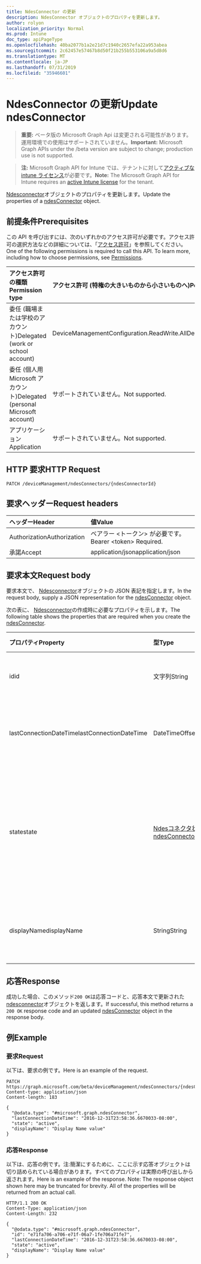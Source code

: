 ```yaml
---
title: NdesConnector の更新
description: NdesConnector オブジェクトのプロパティを更新します。
author: rolyon
localization_priority: Normal
ms.prod: Intune
doc_type: apiPageType
ms.openlocfilehash: 40ba2077b1a2e21d7c1940c2657efa22a953abea
ms.sourcegitcommit: 2c62457e57467b8d50f21b255b553106a9a5d8d6
ms.translationtype: MT
ms.contentlocale: ja-JP
ms.lasthandoff: 07/31/2019
ms.locfileid: "35946601"
---
```

# <a name="update-ndesconnector"></a><span data-ttu-id="32f0d-103">NdesConnector の更新</span><span class="sxs-lookup"><span data-stu-id="32f0d-103">Update ndesConnector</span></span>

> <span data-ttu-id="32f0d-104">**重要:** ベータ版の Microsoft Graph Api は変更される可能性があります。運用環境での使用はサポートされていません。</span><span class="sxs-lookup"><span data-stu-id="32f0d-104">**Important:** Microsoft Graph APIs under the /beta version are subject to change; production use is not supported.</span></span>

> <span data-ttu-id="32f0d-105">**注:** Microsoft Graph API for Intune では、テナントに対して[アクティブな intune ライセンス](https://go.microsoft.com/fwlink/?linkid=839381)が必要です。</span><span class="sxs-lookup"><span data-stu-id="32f0d-105">**Note:** The Microsoft Graph API for Intune requires an [active Intune license](https://go.microsoft.com/fwlink/?linkid=839381) for the tenant.</span></span>

<span data-ttu-id="32f0d-106">[Ndesconnector](../resources/intune-deviceconfig-ndesconnector.md)オブジェクトのプロパティを更新します。</span><span class="sxs-lookup"><span data-stu-id="32f0d-106">Update the properties of a [ndesConnector](../resources/intune-deviceconfig-ndesconnector.md) object.</span></span>

## <a name="prerequisites"></a><span data-ttu-id="32f0d-107">前提条件</span><span class="sxs-lookup"><span data-stu-id="32f0d-107">Prerequisites</span></span>
<span data-ttu-id="32f0d-p101">この API を呼び出すには、次のいずれかのアクセス許可が必要です。アクセス許可の選択方法などの詳細については、「[アクセス許可](/graph/permissions-reference)」を参照してください。</span><span class="sxs-lookup"><span data-stu-id="32f0d-p101">One of the following permissions is required to call this API. To learn more, including how to choose permissions, see [Permissions](/graph/permissions-reference).</span></span>

|<span data-ttu-id="32f0d-110">アクセス許可の種類</span><span class="sxs-lookup"><span data-stu-id="32f0d-110">Permission type</span></span>|<span data-ttu-id="32f0d-111">アクセス許可 (特権の大きいものから小さいものへ)</span><span class="sxs-lookup"><span data-stu-id="32f0d-111">Permissions (from most to least privileged)</span></span>|
|:---|:---|
|<span data-ttu-id="32f0d-112">委任 (職場または学校のアカウント)</span><span class="sxs-lookup"><span data-stu-id="32f0d-112">Delegated (work or school account)</span></span>|<span data-ttu-id="32f0d-113">DeviceManagementConfiguration.ReadWrite.All</span><span class="sxs-lookup"><span data-stu-id="32f0d-113">DeviceManagementConfiguration.ReadWrite.All</span></span>|
|<span data-ttu-id="32f0d-114">委任 (個人用 Microsoft アカウント)</span><span class="sxs-lookup"><span data-stu-id="32f0d-114">Delegated (personal Microsoft account)</span></span>|<span data-ttu-id="32f0d-115">サポートされていません。</span><span class="sxs-lookup"><span data-stu-id="32f0d-115">Not supported.</span></span>|
|<span data-ttu-id="32f0d-116">アプリケーション</span><span class="sxs-lookup"><span data-stu-id="32f0d-116">Application</span></span>|<span data-ttu-id="32f0d-117">サポートされていません。</span><span class="sxs-lookup"><span data-stu-id="32f0d-117">Not supported.</span></span>|

## <a name="http-request"></a><span data-ttu-id="32f0d-118">HTTP 要求</span><span class="sxs-lookup"><span data-stu-id="32f0d-118">HTTP Request</span></span>
<!-- {
  "blockType": "ignored"
}
-->
``` http
PATCH /deviceManagement/ndesConnectors/{ndesConnectorId}
```

## <a name="request-headers"></a><span data-ttu-id="32f0d-119">要求ヘッダー</span><span class="sxs-lookup"><span data-stu-id="32f0d-119">Request headers</span></span>
|<span data-ttu-id="32f0d-120">ヘッダー</span><span class="sxs-lookup"><span data-stu-id="32f0d-120">Header</span></span>|<span data-ttu-id="32f0d-121">値</span><span class="sxs-lookup"><span data-stu-id="32f0d-121">Value</span></span>|
|:---|:---|
|<span data-ttu-id="32f0d-122">Authorization</span><span class="sxs-lookup"><span data-stu-id="32f0d-122">Authorization</span></span>|<span data-ttu-id="32f0d-123">ベアラー &lt;トークン&gt; が必要です。</span><span class="sxs-lookup"><span data-stu-id="32f0d-123">Bearer &lt;token&gt; Required.</span></span>|
|<span data-ttu-id="32f0d-124">承諾</span><span class="sxs-lookup"><span data-stu-id="32f0d-124">Accept</span></span>|<span data-ttu-id="32f0d-125">application/json</span><span class="sxs-lookup"><span data-stu-id="32f0d-125">application/json</span></span>|

## <a name="request-body"></a><span data-ttu-id="32f0d-126">要求本文</span><span class="sxs-lookup"><span data-stu-id="32f0d-126">Request body</span></span>
<span data-ttu-id="32f0d-127">要求本文で、 [Ndesconnector](../resources/intune-deviceconfig-ndesconnector.md)オブジェクトの JSON 表記を指定します。</span><span class="sxs-lookup"><span data-stu-id="32f0d-127">In the request body, supply a JSON representation for the [ndesConnector](../resources/intune-deviceconfig-ndesconnector.md) object.</span></span>

<span data-ttu-id="32f0d-128">次の表に、 [Ndesconnector](../resources/intune-deviceconfig-ndesconnector.md)の作成時に必要なプロパティを示します。</span><span class="sxs-lookup"><span data-stu-id="32f0d-128">The following table shows the properties that are required when you create the [ndesConnector](../resources/intune-deviceconfig-ndesconnector.md).</span></span>

|<span data-ttu-id="32f0d-129">プロパティ</span><span class="sxs-lookup"><span data-stu-id="32f0d-129">Property</span></span>|<span data-ttu-id="32f0d-130">型</span><span class="sxs-lookup"><span data-stu-id="32f0d-130">Type</span></span>|<span data-ttu-id="32f0d-131">説明</span><span class="sxs-lookup"><span data-stu-id="32f0d-131">Description</span></span>|
|:---|:---|:---|
|<span data-ttu-id="32f0d-132">id</span><span class="sxs-lookup"><span data-stu-id="32f0d-132">id</span></span>|<span data-ttu-id="32f0d-133">文字列</span><span class="sxs-lookup"><span data-stu-id="32f0d-133">String</span></span>|<span data-ttu-id="32f0d-134">NDES Connector のキー。</span><span class="sxs-lookup"><span data-stu-id="32f0d-134">The key of the NDES Connector.</span></span>|
|<span data-ttu-id="32f0d-135">lastConnectionDateTime</span><span class="sxs-lookup"><span data-stu-id="32f0d-135">lastConnectionDateTime</span></span>|<span data-ttu-id="32f0d-136">DateTimeOffset</span><span class="sxs-lookup"><span data-stu-id="32f0d-136">DateTimeOffset</span></span>|<span data-ttu-id="32f0d-137">Ndes Connector の最終接続時刻</span><span class="sxs-lookup"><span data-stu-id="32f0d-137">Last connection time for the Ndes Connector</span></span>|
|<span data-ttu-id="32f0d-138">state</span><span class="sxs-lookup"><span data-stu-id="32f0d-138">state</span></span>|[<span data-ttu-id="32f0d-139">Ndesコネクタ状態</span><span class="sxs-lookup"><span data-stu-id="32f0d-139">ndesConnectorState</span></span>](../resources/intune-deviceconfig-ndesconnectorstate.md)|<span data-ttu-id="32f0d-140">Ndes Connector の状態。</span><span class="sxs-lookup"><span data-stu-id="32f0d-140">Ndes Connector Status.</span></span> <span data-ttu-id="32f0d-141">可能な値は、`none`、`active`、`inactive` です。</span><span class="sxs-lookup"><span data-stu-id="32f0d-141">Possible values are: `none`, `active`, `inactive`.</span></span>|
|<span data-ttu-id="32f0d-142">displayName</span><span class="sxs-lookup"><span data-stu-id="32f0d-142">displayName</span></span>|<span data-ttu-id="32f0d-143">String</span><span class="sxs-lookup"><span data-stu-id="32f0d-143">String</span></span>|<span data-ttu-id="32f0d-144">Ndes Connector のフレンドリ名。</span><span class="sxs-lookup"><span data-stu-id="32f0d-144">The friendly name of the Ndes Connector.</span></span>|



## <a name="response"></a><span data-ttu-id="32f0d-145">応答</span><span class="sxs-lookup"><span data-stu-id="32f0d-145">Response</span></span>
<span data-ttu-id="32f0d-146">成功した場合、このメソッド`200 OK`は応答コードと、応答本文で更新された[ndesconnector](../resources/intune-deviceconfig-ndesconnector.md)オブジェクトを返します。</span><span class="sxs-lookup"><span data-stu-id="32f0d-146">If successful, this method returns a `200 OK` response code and an updated [ndesConnector](../resources/intune-deviceconfig-ndesconnector.md) object in the response body.</span></span>

## <a name="example"></a><span data-ttu-id="32f0d-147">例</span><span class="sxs-lookup"><span data-stu-id="32f0d-147">Example</span></span>

### <a name="request"></a><span data-ttu-id="32f0d-148">要求</span><span class="sxs-lookup"><span data-stu-id="32f0d-148">Request</span></span>
<span data-ttu-id="32f0d-149">以下は、要求の例です。</span><span class="sxs-lookup"><span data-stu-id="32f0d-149">Here is an example of the request.</span></span>
``` http
PATCH https://graph.microsoft.com/beta/deviceManagement/ndesConnectors/{ndesConnectorId}
Content-type: application/json
Content-length: 183

{
  "@odata.type": "#microsoft.graph.ndesConnector",
  "lastConnectionDateTime": "2016-12-31T23:58:36.6670033-08:00",
  "state": "active",
  "displayName": "Display Name value"
}
```

### <a name="response"></a><span data-ttu-id="32f0d-150">応答</span><span class="sxs-lookup"><span data-stu-id="32f0d-150">Response</span></span>
<span data-ttu-id="32f0d-p103">以下は、応答の例です。注:簡潔にするために、ここに示す応答オブジェクトは切り詰められている場合があります。すべてのプロパティは実際の呼び出しから返されます。</span><span class="sxs-lookup"><span data-stu-id="32f0d-p103">Here is an example of the response. Note: The response object shown here may be truncated for brevity. All of the properties will be returned from an actual call.</span></span>
``` http
HTTP/1.1 200 OK
Content-Type: application/json
Content-Length: 232

{
  "@odata.type": "#microsoft.graph.ndesConnector",
  "id": "e71fa706-a706-e71f-06a7-1fe706a71fe7",
  "lastConnectionDateTime": "2016-12-31T23:58:36.6670033-08:00",
  "state": "active",
  "displayName": "Display Name value"
}
```





